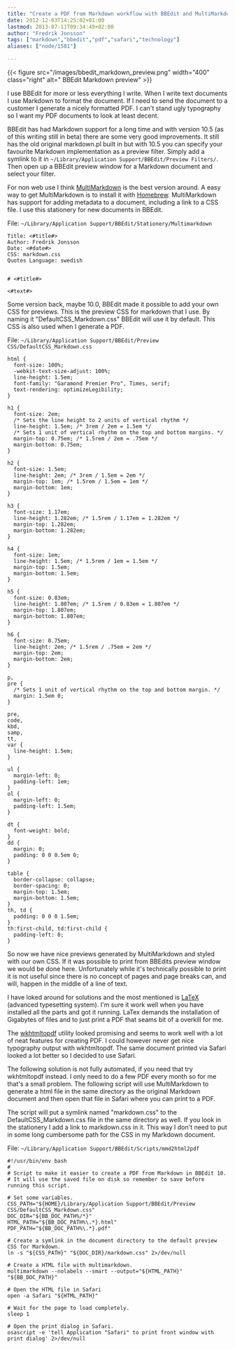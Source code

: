 ```yaml
---
title: "Create a PDF from Markdown workflow with BBEdit and MultiMarkdown"
date: 2012-12-03T14:25:02+01:00
lastmod: 2013-07-11T09:34:49+02:00
author: "Fredrik Jonsson"
tags: ["markdown","bbedit","pdf","safari","technology"]
aliases: ["node/1581"]

---
```


{{< figure src="/images/bbedit_markdown_preview.png" width="400" class="right" alt=" BBEdit Markdown preview" >}}

I use BBEdit for more or less everything I write. When I write text documents I use Markdown to format the document. If I need to send the document to a customer I generate a nicely formatted PDF. I can't stand ugly typography so I want my PDF documents to look at least decent.

BBEdit has had Markdown support for a long time and with version 10.5 (as of this writing still in beta) there are some very good improvements. It still has the old original markdown.pl built in but with 10.5 you can specify your favourite Markdown implementation as a preview filter. Simply add a symlink to it in `~/Library/Application Support/BBEdit/Preview Filters/`. Then open up a BBEdit preview window for a Markdown document and select your filter.

For non web use I think [MultiMarkdown](http://fletcherpenney.net/multimarkdown/) is the best version around. A easy way to get MultiMarkdown is to install it with [Homebrew](http://mxcl.github.com/homebrew/). MultiMarkdown has support for adding metadata to a document, including a link to a CSS file. I use this stationery for new documents in BBEdit.

File: `~/Library/Application Support/BBEdit/Stationery/Multimarkdown`

~~~~
Title: <#title#>  
Author: Fredrik Jonsson  
Date: <#date#>  
CSS: markdown.css  
Quotes Language: swedish  


# <#title#>

<#text#>
~~~~

Some version back, maybe 10.0, BBEdit made it possible to add your own CSS for previews. This is the preview CSS for markdown that I use. By naming it "DefaultCSS_Markdown.css" BBEdit will use it by default. This CSS is also used when I generate a PDF.

File: `~/Library/Application Support/BBEdit/Preview CSS/DefaultCSS_Markdown.css`

~~~~
html {
  font-size: 100%;
  -webkit-text-size-adjust: 100%;
  line-height: 1.5em;
  font-family: "Garamond Premier Pro", Times, serif;
  text-rendering: optimizeLegibility;
}

h1 {
  font-size: 2em;
  /* Sets the line height to 2 units of vertical rhythm */
  line-height: 1.5em; /* 3rem / 2em = 1.5em */
  /* Sets 1 unit of vertical rhythm on the top and bottom margins. */
  margin-top: 0.75em; /* 1.5rem / 2em = .75em */
  margin-bottom: 0.75em;
}

h2 {
  font-size: 1.5em;
  line-height: 2em; /* 3rem / 1.5em = 2em */
  margin-top: 1em; /* 1.5rem / 1.5em = 1em */
  margin-bottom: 1em;
}

h3 {
  font-size: 1.17em;
  line-height: 1.282em; /* 1.5rem / 1.17em = 1.282em */
  margin-top: 1.282em;
  margin-bottom: 1.282em;
}

h4 {
  font-size: 1em;
  line-height: 1.5em; /* 1.5rem / 1em = 1.5em */
  margin-top: 1.5em;
  margin-bottom: 1.5em;
}

h5 {
  font-size: 0.83em;
  line-height: 1.807em; /* 1.5rem / 0.83em = 1.807em */
  margin-top: 1.807em;
  margin-bottom: 1.807em;
}

h6 {
  font-size: 0.75em;
  line-height: 2em; /* 1.5rem / .75em = 2em */
  margin-top: 2em;
  margin-bottom: 2em;
}

p,
pre {
  /* Sets 1 unit of vertical rhythm on the top and bottom margin. */
  margin: 1.5em 0;
}

pre,
code,
kbd,
samp,
tt,
var {
  line-height: 1.5em;
}

ul {
  margin-left: 0;
  padding-left: 1em;
}
ol {
  margin-left: 0;
  padding-left: 1.5em;
}

dt {
  font-weight: bold;
}
dd {
  margin: 0;
  padding: 0 0 0.5em 0;
}

table {
  border-collapse: collapse;
  border-spacing: 0;
  margin-top: 1.5em;
  margin-bottom: 1.5em;
}
th, td {
  padding: 0 0 0 1.5em;
}
th:first-child, td:first-child {
  padding-left: 0;
}
~~~~

So now we have nice previews generated by MultiMarkdown and styled with our own CSS. If it was possible to print from BBEdits preview window we would be done here. Unfortunately while it's technically possible to print it is not useful since there is no concept of pages and page breaks can, and will, happen in the middle of a line of text.

I have loked around for solutions and the most mentioned is [LaTeX](http://www.latex-project.org/) (advanced typesetting system). I'm sure it work well when you have installed all the parts and got it running. LaTex demands the installation of Gigabytes of files and to just print a PDF that seams bit of a overkill for me.

The [wkhtmltopdf](http://code.google.com/p/wkhtmltopdf/) utility looked promising and seems to work well with a lot of neat features for creating PDF. I could however never get nice typography output with wkhtmltopdf. The same document printed via Safari looked a lot better so I decided to use Safari.

The following solution is not fully automated, if you need that try wkhtmltopdf instead. I only need to do a few PDF every month so for me that's a small problem. The following script will use MultiMarkdown to generate a html file in the same directory as the original Markdown document and then open that file in Safari where you can print to a PDF.

The script will put a symlink named "markdown.css" to the DefaultCSS_Markdown.css file in the same directory as well. If you look in the stationery I add a link to markdown.css in it. This way I don't need to put in some long cumbersome path for the CSS in my Markdown document.

File: `~/Library/Application Support/BBEdit/Scripts/mmd2html2pdf`

~~~~
#!/usr/bin/env bash
#
# Script to make it easier to create a PDF from Markdown in BBEdit 10.
# It will use the saved file on disk so remember to save before running this script.

# Set some variables.
CSS_PATH="${HOME}/Library/Application Support/BBEdit/Preview CSS/DefaultCSS_Markdown.css"
DOC_DIR="${BB_DOC_PATH%/*}"
HTML_PATH="${BB_DOC_PATH%\.*}.html"
PDF_PATH="${BB_DOC_PATH%\.*}.pdf"

# Create a symlink in the document directory to the default preview CSS for Markdown.
ln -s "${CSS_PATH}" "${DOC_DIR}/markdown.css" 2>/dev/null

# Create a HTML file with multimarkdown.
multimarkdown --nolabels --smart --output="${HTML_PATH}" "${BB_DOC_PATH}"

# Open the HTML file in Safari
open -a Safari "${HTML_PATH}"

# Wait for the page to load completely.
sleep 1

# Open the print dialog in Safari.
osascript -e 'tell Application "Safari" to print front window with print dialog' 2>/dev/null
~~~~


